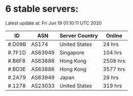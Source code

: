 # 6 stable servers:

Latest update at: Fri Jun 19 01:10:11 UTC 2020

| ID | ASN | Server Country | Online |
| -- | --- | -------------- | ------ |
| #.D09B | AS174 | United States | 24 hrs |
| #.7F1D | AS63949 | Singapore | 104 hrs |
| #.B6F8 | AS63888 | Hong Kong | 2508 hrs |
| #.BD3E | AS63888 | Hong Kong | 3577 hrs |
| #.2A79 | AS63949 | Japan | 28 hrs |
| #.1278 | AS23033 | United States | 319 hrs |

